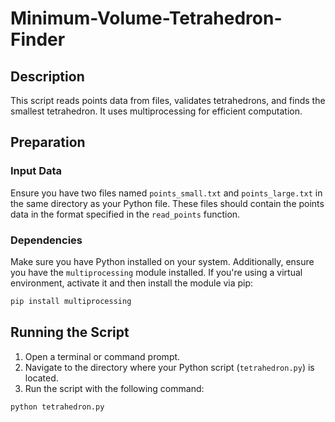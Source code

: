 # Minimum-Volume-Tetrahedron-Finder

## Description
This script reads points data from files, validates tetrahedrons, and finds the smallest tetrahedron. It uses multiprocessing for efficient computation.

## Preparation

### Input Data
Ensure you have two files named `points_small.txt` and `points_large.txt` in the same directory as your Python file. These files should contain the points data in the format specified in the `read_points` function.

### Dependencies
Make sure you have Python installed on your system. Additionally, ensure you have the `multiprocessing` module installed. If you're using a virtual environment, activate it and then install the module via pip:

```bash
pip install multiprocessing
```
## Running the Script

1. Open a terminal or command prompt.
2. Navigate to the directory where your Python script (`tetrahedron.py`) is located.
3. Run the script with the following command:

```bash
python tetrahedron.py
```
